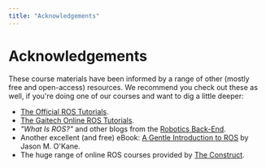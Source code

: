 ```yaml
---
title: "Acknowledgements"
---
```


# Acknowledgements

These course materials have been informed by a range of other (mostly free and open-access) resources. We recommend you check out these as well, if you're doing one of our courses and want to dig a little deeper:

* [The Official ROS Tutorials](http://wiki.ros.org/ROS/Tutorials).
* [The Gaitech Online ROS Tutorials](https://edu.gaitech.hk/index.html).
* *"What Is ROS?"* and other blogs from the [Robotics Back-End](https://roboticsbackend.com/what-is-ros/).
* Another excellent (and free) eBook: [A Gentle Introduction to ROS](https://www.cse.sc.edu/~jokane/agitr/) by Jason M. O'Kane.
* The huge range of online ROS courses provided by [The Construct](https://www.theconstructsim.com/for-individuals/).